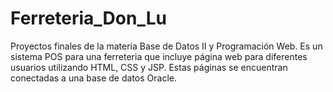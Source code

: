 # Ferreteria_Don_Lu
Proyectos finales de la materia Base de Datos II y Programación Web. Es un sistema POS para una ferreteria que incluye página web para diferentes usuarios utilizando HTML, CSS y JSP. Estas páginas se encuentran conectadas a una base de datos Oracle.
